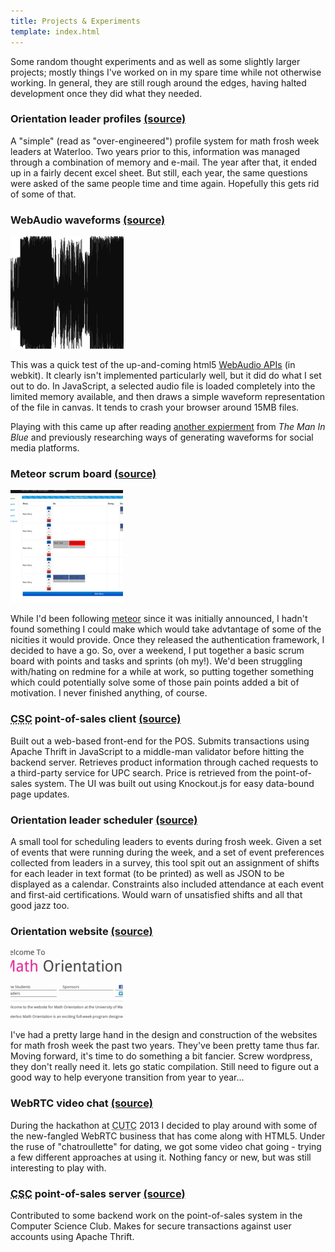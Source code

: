 ```yaml
---
title: Projects & Experiments
template: index.html
---
```


Some random thought experiments and as well as some slightly larger projects; mostly things I've worked on in my spare time while not otherwise working. In general, they are still rough around the edges, having halted development once they did what they needed.


### Orientation leader profiles [<span class="fa fa-bitbucket"></span><span class="offscreen">(source)</span>][leader profile source]

A "simple" (read as "over-engineered") profile system for math frosh week leaders at Waterloo. Two years prior to this, information was managed through a combination of memory and e-mail. The year after that, it ended up in a fairly decent excel sheet. But still, each year, the same questions were asked of the same people time and time again. Hopefully this gets rid of some of that.

[leader profile source]: https://bitbucket.org/omsmith/oweekleaderprofiles


### WebAudio waveforms [<span class="fa fa-bitbucket"></span><span class="offscreen">(source)</span>][webaudio source]
![A partial waveform created by the project][webaudio image]

This was a quick test of the up-and-coming html5 [WebAudio APIs][] (in webkit). It clearly isn't implemented particularly well, but it did do what I set out to do. In JavaScript, a selected audio file is loaded completely into the limited memory available, and then draws a simple waveform representation of the file in canvas. It tends to crash your browser around 15MB files.

Playing with this came up after reading [another expierment][man in blue webaudio] from _The Man In Blue_ and previously researching ways of generating waveforms for social media platforms.

[webaudio source]: https://bitbucket.org/omsmith/js-webaudio-waveforms
[webaudio image]: /assets/webaudio.png
[webaudio apis]: http://www.html5rocks.com/en/tutorials/webaudio/intro/
[man in blue webaudio]: http://www.themaninblue.com/writing/perspective/2012/09/18/


### Meteor scrum board [<span class="fa fa-bitbucket"></span><span class="offscreen">(source)</span>][stm source]
![The view of a sprint in stm][stm image]

While I'd been following [meteor][] since it was initially announced, I hadn't found something I could make which would take advtantage of some of the nicities it would provide. Once they released the authentication framework, I decided to have a go. So, over a weekend, I put together a basic scrum board with points and tasks and sprints (oh my!). We'd been struggling with/hating on redmine for a while at work, so putting together something which could potentially solve some of those pain points added a bit of motivation. I never finished anything, of course.

[stm source]: https://bitbucket.org/omsmith/meteor-stm
[stm image]: /assets/stm.png
[meteor]: http://meteor.com


### <abbr title="Computer Science Club">CSC</abbr> point-of-sales client [(source)][pos client source]

Built out a web-based front-end for the POS. Submits transactions using Apache Thrift in JavaScript to a middle-man validator before hitting the backend server. Retrieves product information through cached requests to a third-party service for UPC search. Price is retrieved from the point-of-sales system. The UI was built out using Knockout.js for easy data-bound page updates.

[pos client source]: http://git.csclub.uwaterloo.ca/?p=omsmith/pos-js.git;a=summary


### Orientation leader scheduler [<span class="fa fa-bitbucket"></span><span class="offscreen">(source)</span>][leader scheduler source]

A small tool for scheduling leaders to events during frosh week. Given a set of events that were running during the week, and a set of event preferences collected from leaders in a survey, this tool spit out an assignment of shifts for each leader in text format (to be printed) as well as JSON to be displayed as a calendar. Constraints also included attendance at each event and first-aid certifications. Would warn of unsatisfied shifts and all that good jazz too.

[leader scheduler source]: https://bitbucket.org/omsmith/oweekscheduler


### Orientation website [<span class="fa fa-bitbucket"></span><span class="offscreen">(source)</span>][oweek website source]
![Screenshot of Math Orientation 2012 website][oweek website image]

I've had a pretty large hand in the design and construction of the websites for math frosh week the past two years. They've been pretty tame thus far. Moving forward, it's time to do something a bit fancier. Screw wordpress, they don't really need it. lets go static compilation. Still need to figure out a good way to help everyone transition from year to year&hellip;

[oweek website source]: https://bitbucket.org/omsmith/oweekwebsite2012
[oweek website image]: /assets/oweekwebsite2012.png


### WebRTC video chat [<span class="fa fa-github"></span><span class="offscreen">(source)</span>][webrtc source]

During the hackathon at <abbr title="Canadian Undergraduate Technology Conference">CUTC</abbr> 2013 I decided to play around with some of the new-fangled WebRTC business that has come along with HTML5. Under the ruse of "chatroullette" for dating, we got some video chat going - trying a few different approaches at using it. Nothing fancy or new, but was still interesting to play with.

[webrtc source]: https://github.com/jnmacken/blinddate


### <abbr title="Computer Science Club">CSC</abbr> point-of-sales server [(source)][pos server source]

Contributed to some backend work on the point-of-sales system in the Computer Science Club. Makes for secure transactions against user accounts using Apache Thrift.

[pos server source]: http://git.csclub.uwaterloo.ca/?p=public/pos.git;a=summary
